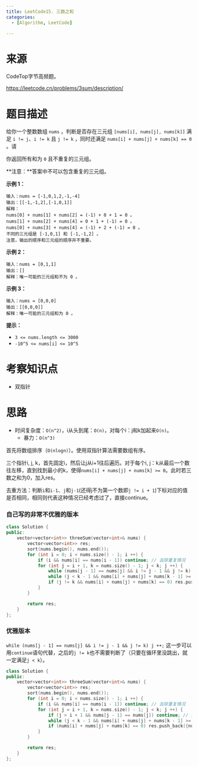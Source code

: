 ```yaml
---
title: LeetCode15. 三数之和
categories:
  - [Algorithm, LeetCode]

---
```


# 来源

CodeTop字节高频题。

https://leetcode.cn/problems/3sum/description/

# 题目描述

给你一个整数数组 `nums` ，判断是否存在三元组 `[nums[i], nums[j], nums[k]]` 满足 `i != j`、`i != k` 且 `j != k` ，同时还满足 `nums[i] + nums[j] + nums[k] == 0` 。请

你返回所有和为 `0` 且不重复的三元组。

**注意：**答案中不可以包含重复的三元组。



**示例 1：**

```
输入：nums = [-1,0,1,2,-1,-4]
输出：[[-1,-1,2],[-1,0,1]]
解释：
nums[0] + nums[1] + nums[2] = (-1) + 0 + 1 = 0 。
nums[1] + nums[2] + nums[4] = 0 + 1 + (-1) = 0 。
nums[0] + nums[3] + nums[4] = (-1) + 2 + (-1) = 0 。
不同的三元组是 [-1,0,1] 和 [-1,-1,2] 。
注意，输出的顺序和三元组的顺序并不重要。
```

**示例 2：**

```
输入：nums = [0,1,1]
输出：[]
解释：唯一可能的三元组和不为 0 。
```

**示例 3：**

```
输入：nums = [0,0,0]
输出：[[0,0,0]]
解释：唯一可能的三元组和为 0 。
```

 

**提示：**

- `3 <= nums.length <= 3000`
- `-10^5 <= nums[i] <= 10^5`

# 考察知识点

- 双指针

# 思路

- 时间复杂度：`O(n^2)`，i从头到尾：`O(n)`，对每个i：j和k加起来`O(n)`。
  - 暴力：`O(n^3)`

首先将数组排序（`O(nlogn)`）。使用双指针算法需要数组有序。

三个指针i, j, k，首先固定i，然后让j从i+1往后遍历。对于每个i, j：k从最后一个数往左移，直到找到最小的k，使得`nums[i] + nums[j] + nums[k] >= 0`。此时若三数之和为0，加入res。

去重方法：判断`i`和`i-1`、`j`和`j-1`(还得j不为第一个数即`j != i + 1`)下标对应的值是否相同，相同则代表这种情况已经考虑过了，直接continue。

### 自己写的非常不优雅的版本

```cpp
class Solution {
public:
    vector<vector<int>> threeSum(vector<int>& nums) {
        vector<vector<int>> res;
        sort(nums.begin(), nums.end());
        for (int i = 0; i < nums.size() - 1; i ++) {
            if (i && nums[i] == nums[i - 1]) continue; // 去除重复情况
            for (int j = i + 1, k = nums.size() - 1; j < k; j ++) {
                while (nums[j - 1] == nums[j] && i != j - 1 && j != k) j ++;
                while (j < k - 1 && nums[i] + nums[j] + nums[k - 1] >= 0) k --; // 获得当前i, j满足条件的k的最小坐标
                if (j != k && nums[i] + nums[j] + nums[k] == 0) res.push_back({nums[i], nums[j], nums[k]});
            }
        }

        return res;
    }
};
```

### 优雅版本

`while (nums[j - 1] == nums[j] && i != j - 1 && j != k) j ++;` 这一步可以用`continue`语句代替，之后的`j != k`也不需要判断了（只要在循环里没跳出，就一定满足`j < k`）。

```cpp
class Solution {
public:
    vector<vector<int>> threeSum(vector<int>& nums) {
        vector<vector<int>> res;
        sort(nums.begin(), nums.end());
        for (int i = 0; i < nums.size() - 1; i ++) {
            if (i && nums[i] == nums[i - 1]) continue; // 去除重复情况
            for (int j = i + 1, k = nums.size() - 1; j < k; j ++) {
                if (j > i + 1 && nums[j - 1] == nums[j]) continue; // 去除重复情况
                while (j < k - 1 && nums[i] + nums[j] + nums[k - 1] >= 0) k --; // 获得当前i, j满足条件的k的最小坐标
                if (nums[i] + nums[j] + nums[k] == 0) res.push_back({nums[i], nums[j], nums[k]});
            }
        }

        return res;
    }
};
```

